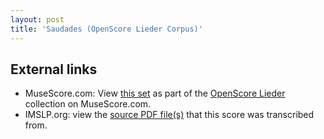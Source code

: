 ```yaml
---
layout: post
title: 'Saudades (OpenScore Lieder Corpus)'
---
```


## External links

- MuseScore.com: View [this set] as part of the [OpenScore Lieder] collection on MuseScore.com.
- IMSLP.org: view the [source PDF file(s)][IMSLP] that this score was transcribed from.

[IMSLP]: https://imslp.org/wiki/Special:ReverseLookup/476180
[this set]: https://musescore.com/openscore-lieder-corpus/sets/5103528
[OpenScore Lieder]: https://musescore.com/openscore-lieder-corpus
